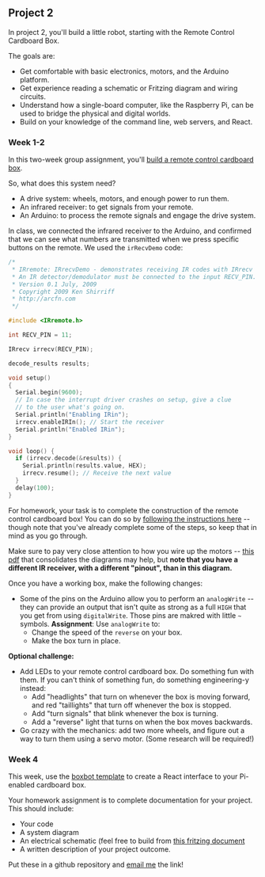 ## Project 2

In project 2, you'll build a little robot, starting with the Remote Control Cardboard Box.

The goals are:
- Get comfortable with basic electronics, motors, and the Arduino platform.
- Get experience reading a schematic or Fritzing diagram and wiring circuits.
- Understand how a single-board computer, like the Raspberry Pi, can be used to bridge the physical and digital worlds.
- Build on your knowledge of the command line, web servers, and React.

### Week 1-2

In this two-week group assignment, you'll [build a remote control cardboard box](img/rc-box-slides.pdf).

So, what does this system need?

- A drive system: wheels, motors, and enough power to run them.
- An infrared receiver: to get signals from your remote.
- An Arduino: to process the remote signals and engage the drive system.

In class, we connected the infrared receiver to the Arduino, and confirmed that we can see what numbers are transmitted when we press specific buttons on the remote. We used the `irRecvDemo` code:

```c
/*
 * IRremote: IRrecvDemo - demonstrates receiving IR codes with IRrecv
 * An IR detector/demodulator must be connected to the input RECV_PIN.
 * Version 0.1 July, 2009
 * Copyright 2009 Ken Shirriff
 * http://arcfn.com
 */

#include <IRremote.h>

int RECV_PIN = 11;

IRrecv irrecv(RECV_PIN);

decode_results results;

void setup()
{
  Serial.begin(9600);
  // In case the interrupt driver crashes on setup, give a clue
  // to the user what's going on.
  Serial.println("Enabling IRin");
  irrecv.enableIRIn(); // Start the receiver
  Serial.println("Enabled IRin");
}

void loop() {
  if (irrecv.decode(&results)) {
    Serial.println(results.value, HEX);
    irrecv.resume(); // Receive the next value
  }
  delay(100);
}
```

For homework, your task is to complete the construction of the remote control cardboard box! You can do so by [following the instructions here](http://workshopweekend.net/arduino/projects/remote_control_cardboard) -- though note that you've already complete some of the steps, so keep that in mind as you go through.

Make sure to pay very close attention to how you wire up the motors -- [this pdf](https://github.com/workshopweekend/remote_control_cardboard/blob/master/project/l293d-one-sheet.pdf) that consolidates the diagrams may help, but **note that you have a different IR receiver, with a different "pinout", than in this diagram.**

Once you have a working box, make the following changes:

-  Some of the pins on the Arduino allow you to perform an `analogWrite` -- they can provide an output that isn't quite as strong as a full `HIGH` that you get from using `digitalWrite`. Those pins are makred with little `~` symbols. **Assignment**: Use `analogWrite` to:
   -  Change the speed of the `reverse` on your box.
   -  Make the box turn in place.

**Optional challenge:**

-  Add LEDs to your remote control cardboard box. Do something fun with them. If you can't think of something fun, do something engineering-y instead:
   -  Add "headlights" that turn on whenever the box is moving forward, and red "taillights" that turn off whenever the box is stopped.
   -  Add "turn signals" that blink whenever the box is turning.
   -  Add a "reverse" light that turns on when the box moves backwards.
-  Go crazy with the mechanics: add two more wheels, and figure out a way to turn them using a servo motor. (Some research will be required!)


### Week 4

This week, use the [boxbot template](https://github.com/zamfi/boxbot-controller) to create a React interface to your Pi-enabled cardboard box.

Your homework assignment is to complete documentation for your project. This should include:

- Your code
- A system diagram
- An electrical schematic (feel free to build from [this fritzing document](img/arduino+driver+motors.fzz)
- A written description of your project outcome.

Put these in a github repository and [email me](mailto:zamfi@cca.edu) the link!

